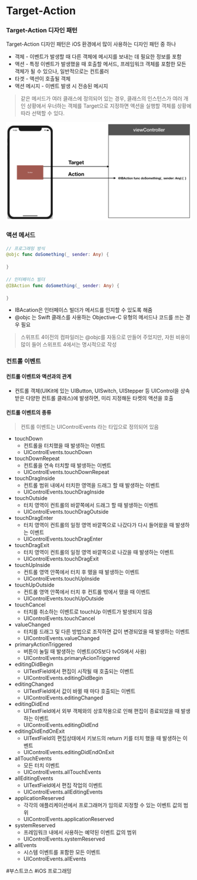 # Target-Action


### Target-Action 디자인 패턴
Target-Action 디자인 패턴은 iOS 환경에서 많이 사용하는 디자인 패턴 중 하나
- 객체 - 이벤트가 발생할 때 다른 객체에 메시지를 보내는 데 필요한 정보를 포함
- 액션 - 특정 이벤트가 발생했을 때 호출할 메서드, 프레임워크 객체를 포함한 모든 객체가 될 수 있으나, 일반적으로는 컨트롤러
- 타겟 - 액션이 호출될 객체
- 액션 메시지 - 이벤트 발생 시 전송된 메시지

> 같은 메서드가 여러 클래스에 정의되어 있는 경우, 클래스의 인스턴스가 여러 개인 상황에서 우너하는 객체를 Target으로 지정하면 액션을 실행할 객체를 상황에 따라 선택할 수 있다.


![TargetAction](./Images/TargetAction.png)


### 액션 메서드
```swift
// 프로그래밍 방식
@objc func doSomething(_ sender: Any) {

}

// 인터페이스 빌더
@IBAction func doSomething(_ sender: Any) {

}
```

- IBAcation은 인터페이스 빌더가 메서드를 인지할 수 있도록 해줌
- @objc 는 Swift 클래스를 사용하는 Objective-C 유형의 메서드나 코드를 쓰는 경우 필요 


> 스위프트 4이전의 컴파일러는 @objc를 자동으로 만들어 주었지만, 자원 비용이 많이 들어 스위프트 4에서는 명시적으로 작성



### 컨트롤 이벤트
#### 컨트롤 이벤트와 액션과의 관계
- 컨트롤 객체(UIKit에 있는 UIButton, UISwitch, UIStepper 등 UIControl을 상속받은 다양한 컨트롤 클래스)에 발생하면, 미리 지정해둔 타켓의 액션을 호출

#### 컨트롤 이벤트의 종류
> 컨트롤 이벤트는 UIControlEvents 라는 타입으로 정의되어 있음
- touchDown
    - 컨트롤을 터치했을 때 발생하는 이벤트
    - UIControlEvents.touchDown
- touchDownRepeat
    - 컨트롤을 연속 터치할 때 발생하는 이벤트
    -  UIControlEvents.touchDownRepeat
- touchDragInside
    - 컨트롤 범위 내에서 터치한 영역을 드래그 할 때 발생하는 이벤트
    - UIControlEvents.touchDragInside
- touchOutside
    - 터치 영역이 컨트롤의 바깥쪽에서 드래그 할 때 발생하는 이벤트
    - UIControlEvents.touchDragOutside
- touchDragEnter
    - 터치 영역이 컨트롤의 일정 영역 바깥쪽으로 나갔다가 다시 들어왔을 때 발생하는 이벤트
    - UIControlEvents.touchDragEnter
- touchDragExit
    - 터치 영역이 컨트롤의 일정 영역 바깥쪽으로 나갔을 때 발생하는 이벤트
    - UIControlEvents.touchDragExit
- touchUpInside
    - 컨트롤 영역 안쪽에서 터치 후 뗐을 때 발생하는 이벤트
    - UIControlEvents.touchUpInside
- touchUpOutside
    - 컨트롤 영역 안쪽에서 터치 후 컨트롤 밖에서 뗐을 때 이벤트
    - UIControlEvents.touchUpOutside
- touchCancel
    - 터치를 취소하는 이벤트로 touchUp 이벤트가 발생되지 않음
    - UIControlEvents.touchCancel
- valueChanged
    - 터치를 드래그 및 다른 방법으로 조작하면 값이 변경되었을 때 발생하는 이벤트
    - UIControlEvents.valueChanged
- primaryActionTriggered
    - 버튼이 눌릴 때 발생하는 이벤트(iOS보다 tvOS에서 사용)
    - UIControlEvents.primaryAcionTriggered
- editingDidBegin
    - UITextField에서 편집이 시작될 때 호출되는 이벤트
    - UIControlEvents.editingDidBegin
- editingChanged
    - UITextField에서 값이 바뀔 때 마다 호출되는 이벤트
    - UIControlEvents.editingChanged
- editingDidEnd
    - UITextField에서 외부 객체와의 상호작용으로 인해 편집이 종료되었을 때 발생하는 이벤트
    - UIControlEvents.editingDidEnd
- editingDidEndOnExit
    - UITextField의 편집상태에서 키보드의 return 키를 터치 했을 때 발생하는 이벤트
    - UIControlEvents.editingDidEndOnExit
- allTouchEvents
    - 모든 터치 이벤트
    - UIControlEvents.allTouchEvents
- allEditingEvents
    - UITextField에서 편집 작업의 이벤트
    - UIControlEvents.allEditingEvents
- applicationReserved
    - 각각의 애플리케이션에서 프로그래머가 임의로 지정할 수 있는 이벤트 값의 범위
    - UIControlEvents.applicationReserved
- systemReserved
    - 프레임워크 내에서 사용하는 예약된 이벤트 값의 범위
    - UIControlEvents.systemReserved
- allEvents
    - 시스템 이벤트를 포함한 모든 이벤트
    - UIControlEvents.allEvents




#부스트코스 #iOS 프로그래밍
